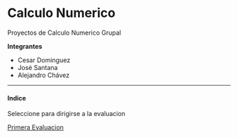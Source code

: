# Calculo Numerico
Proyectos de Calculo Numerico Grupal

**Integrantes**  

- Cesar Dominguez  
- José Santana  
- Alejandro Chávez

---

#### Indice
Seleccione para dirigirse a la evaluacion

[Primera Evaluacion](Proyectos/evaluacion.ipynb)
